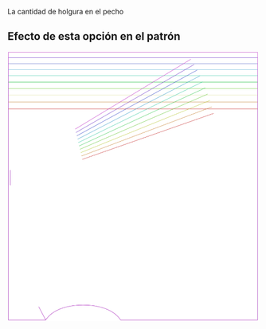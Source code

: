 
La cantidad de holgura en el pecho


## Efecto de esta opción en el patrón
![Esta imagen muestra el efecto de esta opción superponiendo varias variantes que tienen un valor diferente para esta opción](tamiko_chestease_sample.svg "Efecto de esta opción en el patrón")